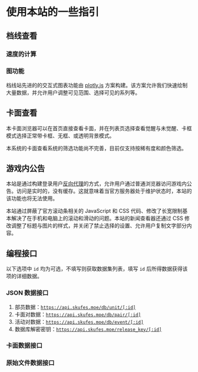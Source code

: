 # 使用本站的一些指引

## 档线查看

### 速度的计算

### 图功能

档线站先进的的交互式图表功能由 [plotly.js](https://plot.ly/javascript/) 方案构建。该方案允许我们快速绘制大量数据，并允许用户调整可见范围、选择可见的系列等。

## 卡面查看

本卡面浏览器可以在首页直接查看卡面，并在列表页选择查看觉醒与未觉醒、卡框模式选择正常带卡框、无框、或透明背景模式。

本系统的卡面查看系统的筛选功能尚不完善，目前仅支持按稀有度和颜色筛选。

## 游戏内公告

本站是通过构建登录用户[反向代理](https://zh.wikipedia.org/wiki/%E5%8F%8D%E5%90%91%E4%BB%A3%E7%90%86)的方式，允许用户通过普通浏览器访问游戏内公告。访问是实时的，没有缓存。这就意味着当官方服务器处于维护状态时，本站的该功能也将无法使用。

本站通过屏蔽了官方滚动条相关的 JavaScript 和 CSS 代码、修改了长宽限制基本解决了在手机和电脑上的滚动和滑动的问题。本站的新闻查看器还通过 CSS 修改调整了标题与图片的样式，并关闭了禁止选择的设置、允许用户复制文字部分内容。

## 编程接口

以下选项中 `id` 均为可选，不填写则获取数据集列表，填写 `id` 后所得数据获得该项的详细数据。

### JSON 数据接口

1. 部员数据：[`https://api.skufes.moe/db/unit/[:id]`](https://api.skufes.moe/db/unit/)
2. 卡面对数据：[`https://api.skufes.moe/db/pair/[:id]`](https://api.skufes.moe/db/pair/)
3. 活动对数据：[`https://api.skufes.moe/db/event/[:id]`](https://api.skufes.moe/db/event/)
4. 数据库解密密钥：[`https://api.skufes.moe/release_key/[:id]`](https://api.skufes.moe/release_key/)

### 卡面数据接口

### 原始文件数据接口